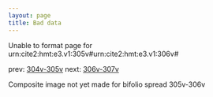 ```yaml
---
layout: page
title: Bad data
---
```


Unable to format page for urn:cite2:hmt:e3.v1:305v#urn:cite2:hmt:e3.v1:306v#

prev: [304v-305v](../304v-305v/) next: [306v-307v](../306v-307v/)

Composite image not yet made for bifolio spread 305v-306v

